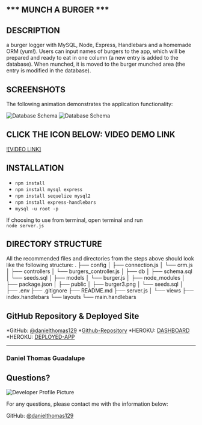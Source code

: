 ## *** MUNCH A BURGER ***

## DESCRIPTION
a burger logger with MySQL, Node, Express, Handlebars and a homemade ORM (yum!).
Users can input names of burgers to the app, which will be prepared and ready to eat in one column (a new entry is added to the database). When munched, it is moved to the burger munched area (the entry is modified in the database).

## SCREENSHOTS

The following animation demonstrates the application functionality:

![Database Schema](Assets/Employee-Tracker-MySql-App.gif)
![Database Schema](Assets/ALLEMP.png)
## CLICK THE ICON BELOW: VIDEO DEMO LINK

[![VIDEO LINK]](https://drive.google.com/file/d/1f50F8O-9k8NITC6kPzom6TUnwOE2Ib5k/view)

## INSTALLATION

* ```npm install```
* ```npm install mysql express```
* ```npm install sequelize mysql2```
* ```npm install express-handlebars```
* ```mysql -u root -p```

If choosing to use from terminal, open terminal and run    
```node server.js```   

## DIRECTORY STRUCTURE 
All the recommended files and directories from the steps above should look like the following structure:
.
├── config
│   ├── connection.js
│   └── orm.js
│ 
├── controllers
│   └── burgers_controller.js
│
├── db
│   ├── schema.sql
│   └── seeds.sql
│
├── models
│   └── burger.js
│ 
├── node_modules
│ 
├── package.json
│
├── public
│   ├── burger3.png
│   └── seeds.sql
│           
├── .env
├── .gitignore
├── README.md
├── server.js
│
└── views
    ├── index.handlebars
    └── layouts
        └── main.handlebars

## GitHub Repository & Deployed Site
*GitHub: [@danielthomas129](https://github.com/danielthomas129/BURGER)
*[Github-Repository](https://github.com/danielthomas129/BURGER)
*HEROKU: [DASHBOARD](https://dashboard.heroku.com/apps/burger-much)
*HEROKU: [DEPLOYED-APP](https://burger-much.herokuapp.com/)

- - -

### Daniel Thomas Guadalupe
  
  ## Questions?
  
  ![Developer Profile Picture](https://avatars3.githubusercontent.com/u/74033385?v=4) 
  
  For any questions, please contact me with the information below:
 
  GitHub: [@danielthomas129](https://api.github.com/users/danielthomas129)




